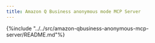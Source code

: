 ```yaml
---
title: Amazon Q Business anonymous mode MCP Server
---
```


{%include "../../src/amazon-qbusiness-anonymous-mcp-server/README.md"%}
